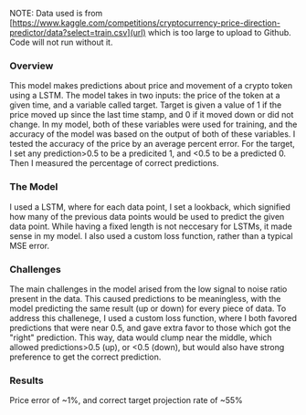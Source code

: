 NOTE: Data used is from [https://www.kaggle.com/competitions/cryptocurrency-price-direction-predictor/data?select=train.csv](url) which is too large to upload to Github. Code will not run without it.

### Overview 
This model makes predictions about price and movement of a crypto token using a LSTM. The model takes in two inputs: the price of the token at a given time, and a variable called target. 
Target is given a value of 1 if the price moved up since the last time stamp, and 0 if it moved down or did not change. In my model, both of these variables were used for training, and the accuracy of the model
was based on the output of both of these variables. I tested the accuracy of the price by an average percent error. For the target, I set any prediction>0.5 to be a predicited 1, and <0.5 to be a predicted 0. Then I measured
the percentage of correct predictions.

### The Model
I used a LSTM, where for each data point, I set a lookback, which signified how many of the previous data points would be used to predict the given data point. While having a fixed length is not neccesary for LSTMs,
it made sense in my model. I also used a custom loss function, rather than a typical MSE error.

### Challenges
The main challenges in the model arised from the low signal to noise ratio present in the data. This caused predictions to be meaningless, with the model predicting the same result (up or down)
for every piece of data. To address this challenege, I used a custom loss function, where I both favored predictions that were near 0.5, and gave extra favor to those which got the "right" prediction.
This way, data would clump near the middle, which allowed predictions>0.5 (up), or <0.5 (down), but would also have strong preference to get the correct prediction.

### Results
Price error of ~1%, and correct target projection rate of ~55%

